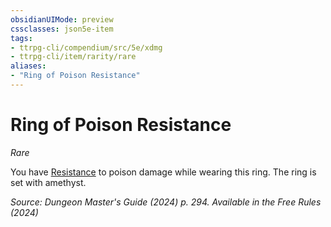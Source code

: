 ```yaml
---
obsidianUIMode: preview
cssclasses: json5e-item
tags:
- ttrpg-cli/compendium/src/5e/xdmg
- ttrpg-cli/item/rarity/rare
aliases: 
- "Ring of Poison Resistance"
---
```

# Ring of Poison Resistance
*Rare*  



You have [Resistance](2-Mechanics/CLI/rules/variant-rules/resistance-xphb.md) to poison damage while wearing this ring. The ring is set with amethyst.

*Source: Dungeon Master's Guide (2024) p. 294. Available in the Free Rules (2024)*